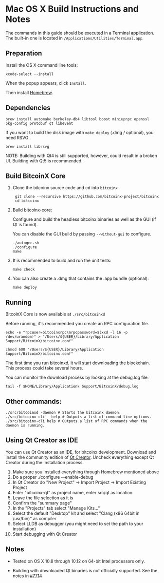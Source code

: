 Mac OS X Build Instructions and Notes
====================================
The commands in this guide should be executed in a Terminal application.
The built-in one is located in `/Applications/Utilities/Terminal.app`.

Preparation
-----------
Install the OS X command line tools:

`xcode-select --install`

When the popup appears, click `Install`.

Then install [Homebrew](https://brew.sh).

Dependencies
----------------------

    brew install automake berkeley-db4 libtool boost miniupnpc openssl pkg-config protobuf qt libevent

If you want to build the disk image with `make deploy` (.dmg / optional), you need RSVG

    brew install librsvg

NOTE: Building with Qt4 is still supported, however, could result in a broken UI. Building with Qt5 is recommended.

Build BitcoinX Core
------------------------

1. Clone the bitcoinx source code and cd into `bitcoinx`

        git clone --recursive https://github.com/bitcoinx-project/bitcoinx
        cd bitcoinx

2.  Build bitcoinx-core:

    Configure and build the headless bitcoinx binaries as well as the GUI (if Qt is found).

    You can disable the GUI build by passing `--without-gui` to configure.

        ./autogen.sh
        ./configure
        make

3.  It is recommended to build and run the unit tests:

        make check

4.  You can also create a .dmg that contains the .app bundle (optional):

        make deploy

Running
-------

BitcoinX Core is now available at `./src/bitcoinxd`

Before running, it's recommended you create an RPC configuration file.

    echo -e "rpcuser=bitcoinxrpc\nrpcpassword=$(xxd -l 16 -p /dev/urandom)" > "/Users/${USER}/Library/Application Support/BitcoinX/bitcoinx.conf"

    chmod 600 "/Users/${USER}/Library/Application Support/BitcoinX/bitcoinx.conf"

The first time you run bitcoinxd, it will start downloading the blockchain. This process could take several hours.

You can monitor the download process by looking at the debug.log file:

    tail -f $HOME/Library/Application\ Support/BitcoinX/debug.log

Other commands:
-------

    ./src/bitcoinxd -daemon # Starts the bitcoinx daemon.
    ./src/bitcoinx-cli --help # Outputs a list of command-line options.
    ./src/bitcoinx-cli help # Outputs a list of RPC commands when the daemon is running.

Using Qt Creator as IDE
------------------------
You can use Qt Creator as an IDE, for bitcoinx development.
Download and install the community edition of [Qt Creator](https://www.qt.io/download/).
Uncheck everything except Qt Creator during the installation process.

1. Make sure you installed everything through Homebrew mentioned above
2. Do a proper ./configure --enable-debug
3. In Qt Creator do "New Project" -> Import Project -> Import Existing Project
4. Enter "bitcoinx-qt" as project name, enter src/qt as location
5. Leave the file selection as it is
6. Confirm the "summary page"
7. In the "Projects" tab select "Manage Kits..."
8. Select the default "Desktop" kit and select "Clang (x86 64bit in /usr/bin)" as compiler
9. Select LLDB as debugger (you might need to set the path to your installation)
10. Start debugging with Qt Creator

Notes
-----

* Tested on OS X 10.8 through 10.12 on 64-bit Intel processors only.

* Building with downloaded Qt binaries is not officially supported. See the notes in [#7714](https://github.com/bitcoin/bitcoin/issues/7714)

